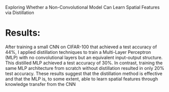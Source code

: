 Exploring Whether a Non-Convolutional Model Can Learn Spatial Features via Distillation

# Results:
After training a small CNN on CIFAR-100 that achieved a test accuracy of 44%, I applied distillation techniques to train a Multi-Layer Perceptron (MLP) with no convolutional layers but an equivalent input-output structure. This distilled MLP achieved a test accuracy of 30%. In contrast, training the same MLP architecture from scratch without distillation resulted in only 20% test accuracy. These results suggest that the distillation method is effective and that the MLP is, to some extent, able to learn spatial features through knowledge transfer from the CNN
